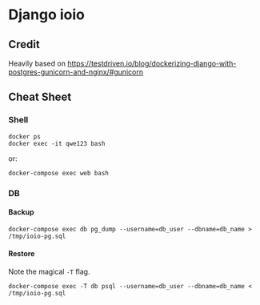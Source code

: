 # Django ioio

## Credit

Heavily based on https://testdriven.io/blog/dockerizing-django-with-postgres-gunicorn-and-nginx/#gunicorn

## Cheat Sheet

### Shell

```
docker ps
docker exec -it qwe123 bash
```

or:

```
docker-compose exec web bash
```

### DB

#### Backup

```
docker-compose exec db pg_dump --username=db_user --dbname=db_name > /tmp/ioio-pg.sql
```

#### Restore

Note the magical `-T` flag.

```
docker-compose exec -T db psql --username=db_user --dbname=db_name < /tmp/ioio-pg.sql
```